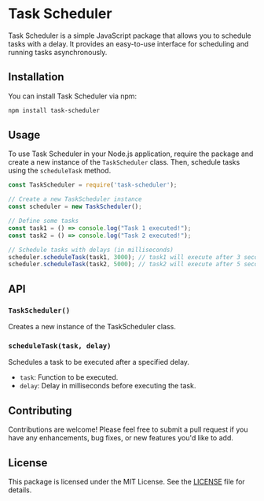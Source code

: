 # Task Scheduler

Task Scheduler is a simple JavaScript package that allows you to schedule tasks with a delay. It provides an easy-to-use interface for scheduling and running tasks asynchronously.

## Installation

You can install Task Scheduler via npm:

```bash
npm install task-scheduler
```

## Usage

To use Task Scheduler in your Node.js application, require the package and create a new instance of the `TaskScheduler` class. Then, schedule tasks using the `scheduleTask` method.

```javascript
const TaskScheduler = require('task-scheduler');

// Create a new TaskScheduler instance
const scheduler = new TaskScheduler();

// Define some tasks
const task1 = () => console.log("Task 1 executed!");
const task2 = () => console.log("Task 2 executed!");

// Schedule tasks with delays (in milliseconds)
scheduler.scheduleTask(task1, 3000); // task1 will execute after 3 seconds
scheduler.scheduleTask(task2, 5000); // task2 will execute after 5 seconds
```

## API

### `TaskScheduler()`

Creates a new instance of the TaskScheduler class.

### `scheduleTask(task, delay)`

Schedules a task to be executed after a specified delay.

- `task`: Function to be executed.
- `delay`: Delay in milliseconds before executing the task.

## Contributing

Contributions are welcome! Please feel free to submit a pull request if you have any enhancements, bug fixes, or new features you'd like to add.

## License

This package is licensed under the MIT License. See the [LICENSE](LICENSE) file for details.
